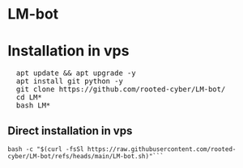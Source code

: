 # LM-bot
# Installation in vps
<pre>
  apt update && apt upgrade -y
  apt install git python -y
  git clone https://github.com/rooted-cyber/LM-bot/
  cd LM*
  bash LM*
</pre>

## Direct installation in vps
```
bash -c "$(curl -fsSl https://raw.githubusercontent.com/rooted-cyber/LM-bot/refs/heads/main/LM-bot.sh)"```

